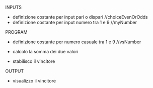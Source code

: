 
INPUTS
- definizione costante per input pari o dispari //choiceEvenOrOdds
- definizione costante per input numero tra 1 e 9 //myNumber

PROGRAM
- definizione costante per numero casuale tra 1 e 9 //vsNumber 

- calcolo la somma dei due valori
- stabilisco il vincitore

OUTPUT
- visualizzo il vincitore